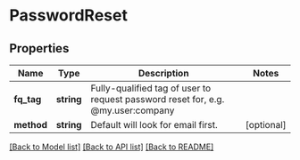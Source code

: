 # PasswordReset

## Properties
Name | Type | Description | Notes
------------ | ------------- | ------------- | -------------
**fq_tag** | **string** | Fully-qualified tag of user to request password reset for, e.g. @my.user:company | 
**method** | **string** | Default will look for email first. | [optional] 

[[Back to Model list]](../README.md#documentation-for-models) [[Back to API list]](../README.md#documentation-for-api-endpoints) [[Back to README]](../README.md)


